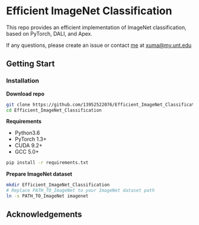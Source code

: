 # Efficient ImageNet Classification

This repo provides an efficient implementation of ImageNet classification, based on PyTorch, DALI, and Apex.

If any questions, please create an issue or contact [me](https://13952522076.github.io/) at <xuma@my.unt.edu>

## Getting Start
### Installation

__Download repo__
```Bash
git clone https://github.com/13952522076/Efficient_ImageNet_Classification.git
cd Efficient_ImageNet_Classification
```

__Requirements__
- Python3.6
- PyTorch 1.3+
- CUDA 9.2+
- GCC 5.0+
```Bash
pip install -r requirements.txt
```




__Prepare ImageNet dataset__
```Bash
mkdir Efficient_ImageNet_Classification
# Replace PATH_TO_ImageNet to your ImageNet dataset path
ln -s PATH_TO_ImageNet imagenet
```



## Acknowledgements

